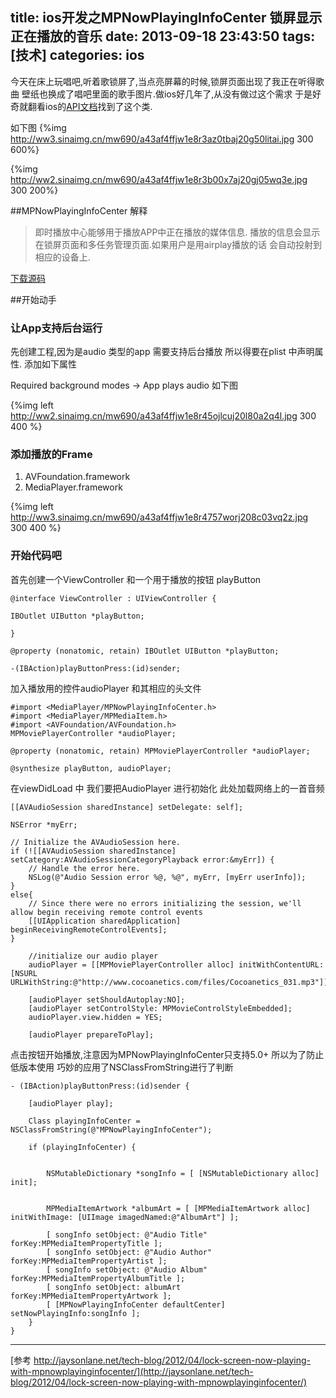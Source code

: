 title: ios开发之MPNowPlayingInfoCenter 锁屏显示正在播放的音乐
date: 2013-09-18 23:43:50
tags: [技术]
categories: ios
---
今天在床上玩唱吧,听着歌锁屏了,当点亮屏幕的时候,锁屏页面出现了我正在听得歌曲 壁纸也换成了唱吧里面的歌手图片.做ios好几年了,从没有做过这个需求 于是好奇就翻看ios的[API文档](https://developer.apple.com/library/ios/documentation/mediaplayer/reference/MPNowPlayingInfoCenter_Class/Reference/Reference.html)找到了这个类.
<!-- more -->
如下图
{%img http://ww3.sinaimg.cn/mw690/a43af4ffjw1e8r3az0tbaj20g50litai.jpg 300 600%}
   
{%img http://ww2.sinaimg.cn/mw690/a43af4ffjw1e8r3b00x7aj20gj05wq3e.jpg 300 200%}


##MPNowPlayingInfoCenter 解释

>即时播放中心能够用于播放APP中正在播放的媒体信息.
播放的信息会显示在锁屏页面和多任务管理页面.如果用户是用airplay播放的话 会自动投射到相应的设备上.

[下载源码](https://github.com/hufeng825/LockScreenInfo.git)


##开始动手
### 让App支持后台运行
先创建工程,因为是audio 类型的app 需要支持后台播放 所以得要在plist 中声明属性.
添加如下属性

Required background modes -> App plays audio
如下图

{%img left http://ww2.sinaimg.cn/mw690/a43af4ffjw1e8r45ojlcuj20l80a2q4l.jpg 300 400 %}

### 添加播放的Frame

1. AVFoundation.framework
2. MediaPlayer.framework

{%img left http://ww3.sinaimg.cn/mw690/a43af4ffjw1e8r4757worj208c03vq2z.jpg 300 400 %}


### 开始代码吧
 
首先创建一个ViewController 和一个用于播放的按钮 playButton


	@interface ViewController : UIViewController {
	 
	IBOutlet UIButton *playButton;
	 
	}
	 
	@property (nonatomic, retain) IBOutlet UIButton *playButton;
	 
	-(IBAction)playButtonPress:(id)sender;


加入播放用的控件audioPlayer 和其相应的头文件

	#import <MediaPlayer/MPNowPlayingInfoCenter.h>
	#import <MediaPlayer/MPMediaItem.h>
	#import <AVFoundation/AVFoundation.h>
	MPMoviePlayerController *audioPlayer;

	@property (nonatomic, retain) MPMoviePlayerController *audioPlayer;

	@synthesize playButton, audioPlayer;


在viewDidLoad 中 我们要把AudioPlayer 进行初始化 此处加载网络上的一首音频

	[[AVAudioSession sharedInstance] setDelegate: self];
	 
	NSError *myErr;
 
	// Initialize the AVAudioSession here.
	if (![[AVAudioSession sharedInstance] setCategory:AVAudioSessionCategoryPlayback error:&myErr]) {
	    // Handle the error here.
	    NSLog(@"Audio Session error %@, %@", myErr, [myErr userInfo]);
	}
	else{
	    // Since there were no errors initializing the session, we'll allow begin receiving remote control events
	    [[UIApplication sharedApplication] beginReceivingRemoteControlEvents];
	}
	 
	    //initialize our audio player
	    audioPlayer = [[MPMoviePlayerController alloc] initWithContentURL:[NSURL URLWithString:@"http://www.cocoanetics.com/files/Cocoanetics_031.mp3"]];
	     
	    [audioPlayer setShouldAutoplay:NO];
	    [audioPlayer setControlStyle: MPMovieControlStyleEmbedded];
	    audioPlayer.view.hidden = YES;
	     
	    [audioPlayer prepareToPlay];

点击按钮开始播放,注意因为MPNowPlayingInfoCenter只支持5.0+ 所以为了防止低版本使用 巧妙的应用了NSClassFromString进行了判断

	- (IBAction)playButtonPress:(id)sender {
	     
	    [audioPlayer play];
	     
	    Class playingInfoCenter = NSClassFromString(@"MPNowPlayingInfoCenter");
	     
	    if (playingInfoCenter) {
	 
	         
	        NSMutableDictionary *songInfo = [ [NSMutableDictionary alloc] init];
	         
	        
	        MPMediaItemArtwork *albumArt = [ [MPMediaItemArtwork alloc] initWithImage: [UIImage imagedNamed:@"AlbumArt"] ];
	         
	        [ songInfo setObject: @"Audio Title" forKey:MPMediaItemPropertyTitle ];
	        [ songInfo setObject: @"Audio Author" forKey:MPMediaItemPropertyArtist ];
	        [ songInfo setObject: @"Audio Album" forKey:MPMediaItemPropertyAlbumTitle ];
	        [ songInfo setObject: albumArt forKey:MPMediaItemPropertyArtwork ];
	        [ [MPNowPlayingInfoCenter defaultCenter] setNowPlayingInfo:songInfo ];
	    }
	}

---
[参考 http://jaysonlane.net/tech-blog/2012/04/lock-screen-now-playing-with-mpnowplayinginfocenter/](http://jaysonlane.net/tech-blog/2012/04/lock-screen-now-playing-with-mpnowplayinginfocenter/)






